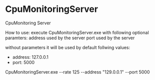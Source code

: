 # CpuMonitoringServer
CpuMonitoring Server

How to use: execute CpuMonitoringServer.exe with following optional paramters:
  address used by the server
  port used by the server
  
  without parameters it will be used by default follwing values:
  - address: 127.0.0.1
  - port: 5000

CpuMonitoringServer.exe --rate 125 --address "129.0.0.1" --port 5000

